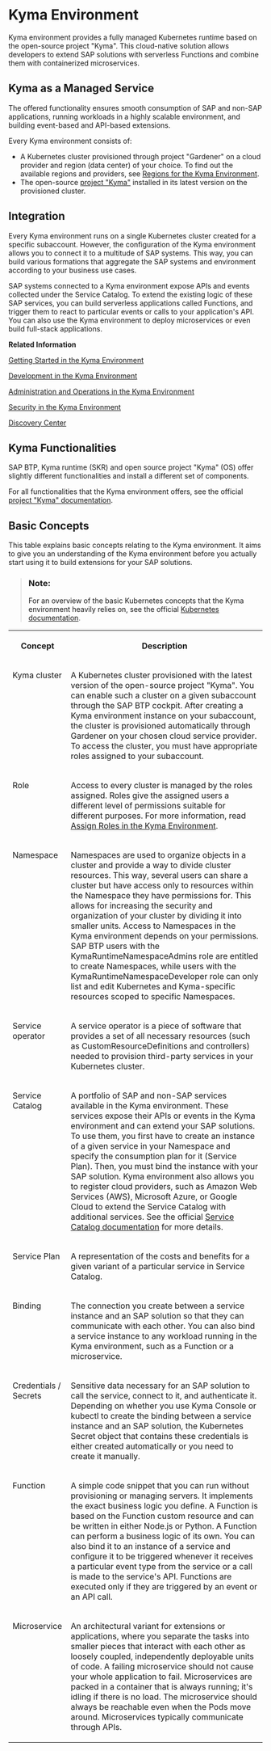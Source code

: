 <!-- loio468c2f3c3ca24c2c8497ef9f83154c44 -->

# Kyma Environment

Kyma environment provides a fully managed Kubernetes runtime based on the open-source project "Kyma". This cloud-native solution allows developers to extend SAP solutions with serverless Functions and combine them with containerized microservices.



<a name="loio468c2f3c3ca24c2c8497ef9f83154c44__section_lx1_yxp_nrb"/>

## Kyma as a Managed Service

The offered functionality ensures smooth consumption of SAP and non-SAP applications, running workloads in a highly scalable environment, and building event-based and API-based extensions.

Every Kyma environment consists of:

-   A Kubernetes cluster provisioned through project "Gardener" on a cloud provider and region \(data center\) of your choice. To find out the available regions and providers, see [Regions for the Kyma Environment](regions-for-the-kyma-environment-557ec3a.md).
-   The open-source [project "Kyma"](https://kyma-project.io/) installed in its latest version on the provisioned cluster.



<a name="loio468c2f3c3ca24c2c8497ef9f83154c44__section_lyr_gyp_nrb"/>

## Integration

Every Kyma environment runs on a single Kubernetes cluster created for a specific subaccount. However, the configuration of the Kyma environment allows you to connect it to a multitude of SAP systems. This way, you can build various formations that aggregate the SAP systems and environment according to your business use cases.

SAP systems connected to a Kyma environment expose APIs and events collected under the Service Catalog. To extend the existing logic of these SAP services, you can build serverless applications called Functions, and trigger them to react to particular events or calls to your application's API. You can also use the Kyma environment to deploy microservices or even build full-stack applications.

**Related Information**  


[Getting Started in the Kyma Environment](../20-getting-started/getting-started-in-the-kyma-environment-d1abd18.md "As an administrator, you must perform several steps to set up a fully operational Kyma environment to which you can connect the chosen SAP solutions.")

[Development in the Kyma Environment](../30-development/development-in-the-kyma-environment-606ec61.md "Learn more about developing applications in the Kyma environment.")

[Administration and Operations in the Kyma Environment](../50-administration-and-ops/administration-and-operations-in-the-kyma-environment-b8e1686.md "This is the managed offering of SAP BTP, Kyma runtime (based on the open-source project &quot;Kyma&quot;). The administrators of the Kyma environment take care of setting it up and make sure it is ready for developers to work with. Enable Kyma to build applications and extensions to SAP and third-party solutions, manage roles, have your Kubernetes objects backed up, and view metrics and logs.")

[Security in the Kyma Environment](../60-security/security-in-the-kyma-environment-ee08fdf.md "The Kyma environment-specific security aspects include guidelines on personal data protection and details on processing and storing logs.")

[Discovery Center](https://discovery-center.cloud.sap/serviceCatalog/kyma-runtime)

 <a name="loio4b83be95f7db4fddba5c46d388ebf39a"/>

<!-- loio4b83be95f7db4fddba5c46d388ebf39a -->

## Kyma Functionalities

SAP BTP, Kyma runtime \(SKR\) and open source project "Kyma" \(OS\) offer slightly different functionalities and install a different set of components.



For all functionalities that the Kyma environment offers, see the official [project "Kyma" documentation](https://kyma-project.io/docs/).

 <a name="loio4a0dd09368ce40bfa3c99cae46de49e1"/>

<!-- loio4a0dd09368ce40bfa3c99cae46de49e1 -->

## Basic Concepts



This table explains basic concepts relating to the Kyma environment. It aims to give you an understanding of the Kyma environment before you actually start using it to build extensions for your SAP solutions.

> ### Note:  
> For an overview of the basic Kubernetes concepts that the Kyma environment heavily relies on, see the official [Kubernetes documentation](https://kubernetes.io/docs/reference/glossary/?all=true).




<table>
<tr>
<th valign="top">

Concept



</th>
<th valign="top">

Description



</th>
</tr>
<tr>
<td valign="top">

Kyma cluster



</td>
<td valign="top">

A Kubernetes cluster provisioned with the latest version of the open-source project "Kyma". You can enable such a cluster on a given subaccount through the SAP BTP cockpit. After creating a Kyma environment instance on your subaccount, the cluster is provisioned automatically through Gardener on your chosen cloud service provider. To access the cluster, you must have appropriate roles assigned to your subaccount.



</td>
</tr>
<tr>
<td valign="top">

Role



</td>
<td valign="top">

Access to every cluster is managed by the roles assigned. Roles give the assigned users a different level of permissions suitable for different purposes. For more information, read [Assign Roles in the Kyma Environment](../50-administration-and-ops/assign-roles-in-the-kyma-environment-148ae38.md).



</td>
</tr>
<tr>
<td valign="top">

Namespace



</td>
<td valign="top">

Namespaces are used to organize objects in a cluster and provide a way to divide cluster resources. This way, several users can share a cluster but have access only to resources within the Namespace they have permissions for. This allows for increasing the security and organization of your cluster by dividing it into smaller units. Access to Namespaces in the Kyma environment depends on your permissions. SAP BTP users with the KymaRuntimeNamespaceAdmins role are entitled to create Namespaces, while users with the KymaRuntimeNamespaceDeveloper role can only list and edit Kubernetes and Kyma-specific resources scoped to specific Namespaces.



</td>
</tr>
<tr>
<td valign="top">

Service operator



</td>
<td valign="top">

A service operator is a piece of software that provides a set of all necessary resources \(such as CustomResourceDefinitions and controllers\) needed to provision third-party services in your Kubernetes cluster.



</td>
</tr>
<tr>
<td valign="top">

Service Catalog



</td>
<td valign="top">

A portfolio of SAP and non-SAP services available in the Kyma environment. These services expose their APIs or events in the Kyma environment and can extend your SAP solutions. To use them, you first have to create an instance of a given service in your Namespace and specify the consumption plan for it \(Service Plan\). Then, you must bind the instance with your SAP solution. Kyma environment also allows you to register cloud providers, such as Amazon Web Services \(AWS\), Microsoft Azure, or Google Cloud to extend the Service Catalog with additional services. See the official [Service Catalog documentation](https://svc-cat.io/docs/resources/#serviceinstance) for more details.



</td>
</tr>
<tr>
<td valign="top">

Service Plan



</td>
<td valign="top">

A representation of the costs and benefits for a given variant of a particular service in Service Catalog.



</td>
</tr>
<tr>
<td valign="top">

Binding



</td>
<td valign="top">

The connection you create between a service instance and an SAP solution so that they can communicate with each other. You can also bind a service instance to any workload running in the Kyma environment, such as a Function or a microservice.



</td>
</tr>
<tr>
<td valign="top">

Credentials / Secrets



</td>
<td valign="top">

Sensitive data necessary for an SAP solution to call the service, connect to it, and authenticate it. Depending on whether you use Kyma Console or kubectl to create the binding between a service instance and an SAP solution, the Kubernetes Secret object that contains these credentials is either created automatically or you need to create it manually.



</td>
</tr>
<tr>
<td valign="top">

Function



</td>
<td valign="top">

A simple code snippet that you can run without provisioning or managing servers. It implements the exact business logic you define. A Function is based on the Function custom resource and can be written in either Node.js or Python. A Function can perform a business logic of its own. You can also bind it to an instance of a service and configure it to be triggered whenever it receives a particular event type from the service or a call is made to the service's API. Functions are executed only if they are triggered by an event or an API call.



</td>
</tr>
<tr>
<td valign="top">

Microservice



</td>
<td valign="top">

An architectural variant for extensions or applications, where you separate the tasks into smaller pieces that interact with each other as loosely coupled, independently deployable units of code. A failing microservice should not cause your whole application to fail. Microservices are packed in a container that is always running; it's idling if there is no load. The microservice should always be reachable even when the Pods move around. Microservices typically communicate through APIs.



</td>
</tr>
</table>

